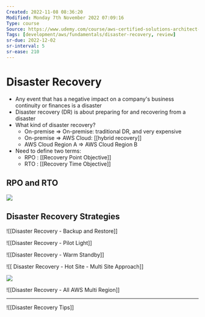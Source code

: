 ```yaml
---
Created: 2022-11-08 08:36:20
Modified: Monday 7th November 2022 07:09:16
Type: course
Source: https://www.udemy.com/course/aws-certified-solutions-architect-associate-saa-c01/?xref=E0Aed11STH4LPUQvCz0GJFABTmM=
Tags: [development/aws/fundamentals/disaster-recovery, review]
sr-due: 2022-12-02
sr-interval: 5
sr-ease: 210
---
```


# Disaster Recovery

- Any event that has a negative impact on a company's business continuity or finances is a disaster
- Disaster recovery (DR) is about preparing for and recovering from a disaster
- What kind of disaster recovery?
    - On-premise => On-premise: traditional DR, and very expensive
    - On-premise => AWS Cloud: [[hybrid recovery]]
    - AWS Cloud Region A => AWS Cloud Region B
- Need to define two terms:
    - RPO : [[Recovery Point Objective]]
    - RTO : [[Recovery Time Objective]]

## RPO and RTO

![](2020-01-02-15-58-04.png)

## Disaster Recovery Strategies

![[Disaster Recovery - Backup and Restore]]


![[Disaster Recovery - Pilot Light]]


![[Disaster Recovery - Warm Standby]]


![[ Disaster Recovery - Hot Site - Multi Site Approach]]


![](2020-01-02-15-58-53.png)

![[Disaster Recovery - All AWS Multi Region]]

---

![[Disaster Recovery Tips]]

